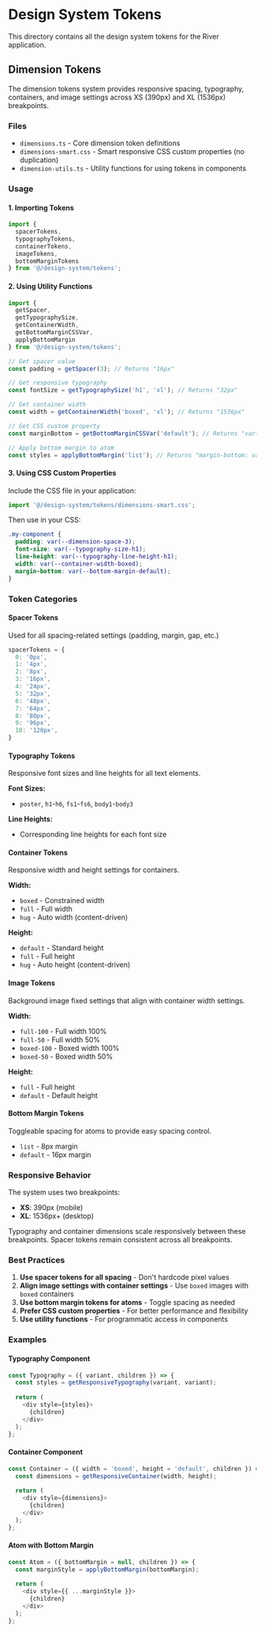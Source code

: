# Design System Tokens

This directory contains all the design system tokens for the River application.

## Dimension Tokens

The dimension tokens system provides responsive spacing, typography, containers, and image settings across XS (390px) and XL (1536px) breakpoints.

### Files

- `dimensions.ts` - Core dimension token definitions
- `dimensions-smart.css` - Smart responsive CSS custom properties (no duplication)
- `dimension-utils.ts` - Utility functions for using tokens in components

### Usage

#### 1. Importing Tokens

```typescript
import { 
  spacerTokens, 
  typographyTokens, 
  containerTokens, 
  imageTokens,
  bottomMarginTokens 
} from '@/design-system/tokens';
```

#### 2. Using Utility Functions

```typescript
import { 
  getSpacer, 
  getTypographySize, 
  getContainerWidth,
  getBottomMarginCSSVar,
  applyBottomMargin 
} from '@/design-system/tokens';

// Get spacer value
const padding = getSpacer(3); // Returns "16px"

// Get responsive typography
const fontSize = getTypographySize('h1', 'xl'); // Returns "32px"

// Get container width
const width = getContainerWidth('boxed', 'xl'); // Returns "1536px"

// Get CSS custom property
const marginBottom = getBottomMarginCSSVar('default'); // Returns "var(--bottom-margin-default)"

// Apply bottom margin to atom
const styles = applyBottomMargin('list'); // Returns "margin-bottom: var(--bottom-margin-list);"
```

#### 3. Using CSS Custom Properties

Include the CSS file in your application:

```typescript
import '@/design-system/tokens/dimensions-smart.css';
```

Then use in your CSS:

```css
.my-component {
  padding: var(--dimension-space-3);
  font-size: var(--typography-size-h1);
  line-height: var(--typography-line-height-h1);
  width: var(--container-width-boxed);
  margin-bottom: var(--bottom-margin-default);
}
```

### Token Categories

#### Spacer Tokens
Used for all spacing-related settings (padding, margin, gap, etc.)

```typescript
spacerTokens = {
  0: '0px',
  1: '4px',
  2: '8px',
  3: '16px',
  4: '24px',
  5: '32px',
  6: '48px',
  7: '64px',
  8: '80px',
  9: '96px',
  10: '120px',
}
```

#### Typography Tokens
Responsive font sizes and line heights for all text elements.

**Font Sizes:**
- `poster`, `h1`-`h6`, `fs1`-`fs6`, `body1`-`body3`

**Line Heights:**
- Corresponding line heights for each font size

#### Container Tokens
Responsive width and height settings for containers.

**Width:**
- `boxed` - Constrained width
- `full` - Full width
- `hug` - Auto width (content-driven)

**Height:**
- `default` - Standard height
- `full` - Full height
- `hug` - Auto height (content-driven)

#### Image Tokens
Background image fixed settings that align with container width settings.

**Width:**
- `full-100` - Full width 100%
- `full-50` - Full width 50%
- `boxed-100` - Boxed width 100%
- `boxed-50` - Boxed width 50%

**Height:**
- `full` - Full height
- `default` - Default height

#### Bottom Margin Tokens
Toggleable spacing for atoms to provide easy spacing control.

- `list` - 8px margin
- `default` - 16px margin

### Responsive Behavior

The system uses two breakpoints:
- **XS**: 390px (mobile)
- **XL**: 1536px+ (desktop)

Typography and container dimensions scale responsively between these breakpoints. Spacer tokens remain consistent across all breakpoints.

### Best Practices

1. **Use spacer tokens for all spacing** - Don't hardcode pixel values
2. **Align image settings with container settings** - Use `boxed` images with `boxed` containers
3. **Use bottom margin tokens for atoms** - Toggle spacing as needed
4. **Prefer CSS custom properties** - For better performance and flexibility
5. **Use utility functions** - For programmatic access in components

### Examples

#### Typography Component
```typescript
const Typography = ({ variant, children }) => {
  const styles = getResponsiveTypography(variant, variant);
  
  return (
    <div style={styles}>
      {children}
    </div>
  );
};
```

#### Container Component
```typescript
const Container = ({ width = 'boxed', height = 'default', children }) => {
  const dimensions = getResponsiveContainer(width, height);
  
  return (
    <div style={dimensions}>
      {children}
    </div>
  );
};
```

#### Atom with Bottom Margin
```typescript
const Atom = ({ bottomMargin = null, children }) => {
  const marginStyle = applyBottomMargin(bottomMargin);
  
  return (
    <div style={{ ...marginStyle }}>
      {children}
    </div>
  );
};
``` 